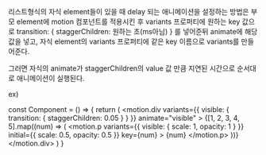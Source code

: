 리스트형식의 자식 element들이 있을 때 delay 되는 애니메이션을 설정하는 방법은
부모 element에 motion 컴포넌트를 적용시킨 후 variants 프로퍼티에 원하는 key 값으로
transition: { staggerChildren: 원하는 초(ms아님) } 를 넣어준뒤 animate에 해당 값을 넣고,
자식 element의 variants 프로퍼티에 같은 key 이름으로 variants를 만들어준다.

그러면 자식의 animate가 staggerChildren의 value 값 만큼 지연된 시간으로 순서대로 애니메이션이 실행된다.

ex)
<!-- p 태그의 visible variants가 0.05초 간격으로 애니메이션 실행됨 -->
const Component = () => {
  return (
    <motion.div
      variants={{ visible: { transition: { staggerChildren: 0.05 } } }}
      animate="visible"
    >
      {[1, 2, 3, 4, 5].map((num) => (
        <motion.p
          variants={{ visible: { scale: 1, opacity: 1 } }}
          initial={{ scale: 0.5, opacity: 0.5 }}
          key={num}
        >
          {num}
        </motion.p>
      ))}
    </motion.div>
  )
}
